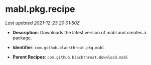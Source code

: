 # mabl.pkg.recipe

_Last updated 2021-12-23 20:01:50Z_

- **Description**: Downloads the latest version of mabl and creates a package.

- **Identifier**: `com.github.blackthroat.pkg.mabl`

- **Parent Recipes**: `com.github.blackthroat.download.mabl`
